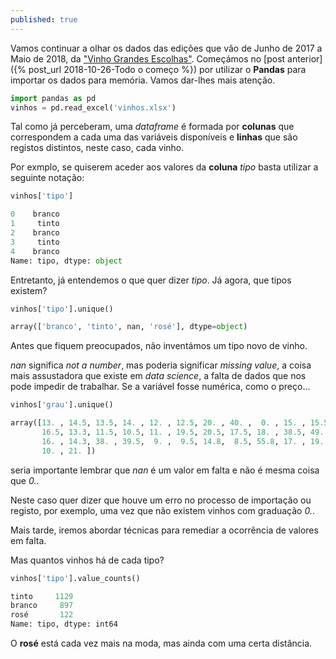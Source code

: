 ```yaml
---
published: true
---
```

Vamos continuar a olhar os dados das edições que vão de Junho de 2017 a Maio de 2018, da ["Vinho Grandes Escolhas"](https://grandesescolhas.com/). Começámos no [post anterior]({% post_url 2018-10-26-Todo o começo %}) por utilizar o **Pandas** para importar os dados para memória. Vamos dar-lhes mais atenção.

```python
import pandas as pd
vinhos = pd.read_excel('vinhos.xlsx')
```
Tal como já perceberam, uma *dataframe* é formada por **colunas** que correspondem a cada uma das variáveis disponíveis e **linhas** que são registos distintos, neste caso, cada vinho.

Por exmplo, se quiserem aceder aos valores da **coluna** *tipo* basta utilizar a seguinte notação:

```python
vinhos['tipo']

0    branco
1     tinto
2    branco
3     tinto
4    branco
Name: tipo, dtype: object
```
Entretanto, já entendemos o que quer dizer *tipo*. Já agora, que tipos existem?

```python
vinhos['tipo'].unique()

array(['branco', 'tinto', nan, 'rosé'], dtype=object)
```

Antes que fiquem preocupados, não inventámos um tipo novo de vinho.

*nan* significa *not a number*, mas poderia significar *missing value*, a coisa mais assustadora que existe em *data science*, a falta de dados que nos pode impedir de trabalhar. Se a variável fosse numérica, como o preço...

```python
vinhos['grau'].unique()

array([13. , 14.5, 13.5, 14. , 12. , 12.5, 20. , 40. ,  0. , 15. , 15.5,
       16.5, 13.3, 11.5, 10.5, 11. , 19.5, 20.5, 17.5, 18. , 38.5, 49. ,
       16. , 14.3, 38. , 39.5,  9. ,  9.5, 14.8,  8.5, 55.8, 17. , 19. ,
       10. , 21. ])
```
seria importante lembrar que *nan* é um valor em falta e não é mesma coisa que *0.*.

Neste caso quer dizer que houve um erro no processo de importação ou registo, por exemplo, uma vez que não existem vinhos com graduação *0.*.

Mais tarde, iremos abordar técnicas para remediar a ocorrência de valores em falta.

Mas quantos vinhos há de cada tipo?

```python
vinhos['tipo'].value_counts()

tinto     1129
branco     897
rosé       122
Name: tipo, dtype: int64
```
O **rosé** está cada vez mais na moda, mas ainda com uma certa distância.
